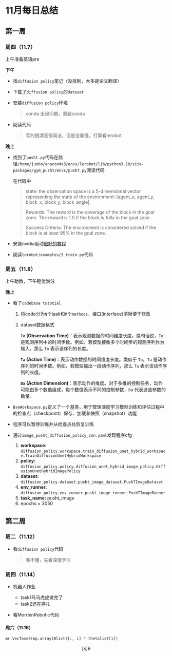 # 11月每日总结

## 第一周

### 周四（11.7）

上午准备英语pre

**下午**

- 找`diffusion policy`笔记（没找到，大多是论文翻译）

- 下载了`diffusion policy`的`dataset`

- 安装`diffusion policy`环境

  > conda 出现问题，重装conda

- 阅读代码

  > 写的很漂亮很简洁，但是没看懂，打算看lerobot


**晚上**

- 找到了`pusht.py`代码在路径`/home/junbo/anaconda3/envs/lerobot/lib/python3.10/site-packages/gym_pusht/envs/pusht.py`阅读代码

  在代码中

  > state: the observation space is a 5-dimensional vector representing the state of the environment: [agent_x, agent_y, block_x, block_y, block_angle]. 
  >
  > Rewards: The reward is the coverage of the block in the goal zone. The reward is 1.0 if the block is fully in the goal zone.
  >
  > Success Criteria: The environment is considered solved if the block is at least 95% in the goal zone.
  
- 安装nvidia驱动[很好的教程](https://blog.csdn.net/xianrenli38/article/details/125254853)

- 阅读`lerobot/examples/3_train.py`代码

### 周五（11.8）

上午助教，下午睡觉游泳

**晚上**

- 看了`codebase tutotial`

  1. 将code分为`N`个task和`M`个`methods`，接口(interface)清晰便于修改

  2. dataset数据格式

     **`To` (Observation Time)**：表示观测数据的时间维度长度。换句话说，`To` 是观测序列中的时间步数。例如，若模型接收多个时间步的观测序列作为输入，那么 `To` 表示该序列的长度。

     **`Ta` (Action Time)**：表示动作数据的时间维度长度。类似于 `To`，`Ta` 是动作序列的时间步数。例如，若模型输出一段动作序列，那么 `Ta` 表示该动作序列的长度。

     **`Da` (Action Dimension)**：表示动作的维度。对于多维的控制任务，动作可能由多个数值组成，每个数值表示不同的控制参数，`Da` 代表这些参数的数量。

- `BseWorkspace.py`定义了一个基类，用于管理深度学习模型训练和评估过程中的检查点（checkpoint）保存、加载和快照（snapshot）功能

- 程序可以暂停训练并从检查点处恢复训练

- 通过`image_pusht_diffusion_policy_cnn.yaml`发现程序cfg
  1. **workspace:** `diffusion_policy.workspace.train_diffusion_unet_hybrid_workspace.TrainDiffusionUnetHybridWorkspace`
  2. **policy:** `diffusion_policy.policy.diffusion_unet_hybrid_image_policy.DiffusionUnetHybridImagePolicy`
  3. **dataset:** `diffusion_policy.dataset.pusht_image_dataset.PushTImageDataset`
  4. **env_runner:** `diffusion_policy.env_runner.pusht_image_runner.PushTImageRunner`
  5. **task_name:** pusht_image
  6. epochs = 3050

## 第二周

### 周二（11.12）

- 看`diffusion policy`代码

  > 看不懂，先看深度学习

### 周四（11.14）

- 机器人作业

  - task1马马虎虎做完了
  - task2还在挣扎

- 看MordenRobotic代码


#### 周六（11.16）

```python
mr.VecTose3(np.array(Blist)[:, i] * thetalist[i])
```

$$
[s]\theta
$$

